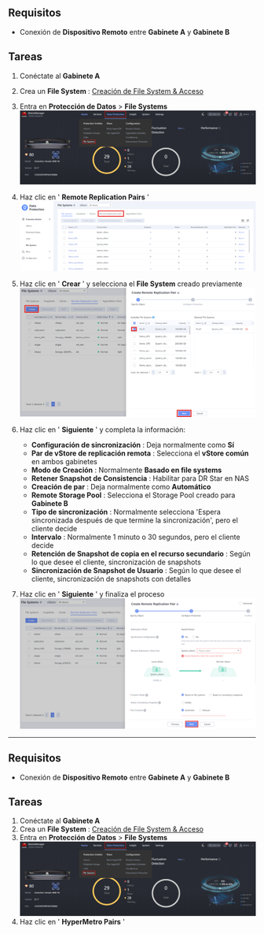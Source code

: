 
## **Requisitos**

* Conexión de **Dispositivo Remoto** entre **Gabinete A** y **Gabinete B**

## **Tareas**

1. Conéctate al **Gabinete A**
2. Crea un  **File System** : [Creación de File System &amp; Acceso](../Storage%20Cabinets%20Configuration/File%20System%20Creation%20&%20Access.md)
3. Entra en **Protección de Datos** > **File Systems**
   ![RemoteReplication001](../../Images/RemoteReplication001.png)
4. Haz clic en ' **Remote Replication Pairs** '
   ![RemoteReplication002](../../Images/RemoteReplication002.png)
5. Haz clic en ' **Crear** ' y selecciona el **File System** creado previamente
   ![RemoteReplication003](../../Images/RemoteReplication003.png)
6. Haz clic en ' **Siguiente** ' y completa la información:

   * **Configuración de sincronización** : Deja normalmente como **Sí**
   * **Par de vStore de replicación remota** : Selecciona el **vStore común** en ambos gabinetes
   * **Modo de Creación** : Normalmente **Basado en file systems**
   * **Retener Snapshot de Consistencia** : Habilitar para DR Star en NAS
   * **Creación de par** : Deja normalmente como **Automático**
   * **Remote Storage Pool** : Selecciona el Storage Pool creado para **Gabinete B**
   * **Tipo de sincronización** : Normalmente selecciona 'Espera sincronizada después de que termine la sincronización', pero el cliente decide
   * **Intervalo** : Normalmente 1 minuto o 30 segundos, pero el cliente decide
   * **Retención de Snapshot de copia en el recurso secundario** : Según lo que desee el cliente, sincronización de snapshots
   * **Sincronización de Snapshot de Usuario** : Según lo que desee el cliente, sincronización de snapshots con detalles
7. Haz clic en ' **Siguiente** ' y finaliza el proceso
   ![RemoteReplication004](../../Images/RemoteReplication004.png)

---

## **Requisitos**

* Conexión de **Dispositivo Remoto** entre **Gabinete A** y **Gabinete B**

## **Tareas**

1. Conéctate al **Gabinete A**
2. Crea un  **File System** : [Creación de File System &amp; Acceso](../Storage%20Cabinets%20Configuration/File%20System%20Creation%20&%20Access.md)
3. Entra en **Protección de Datos** > **File Systems**
   ![RemoteReplication001](../../Images/RemoteReplication001.png)
4. Haz clic en ' **HyperMetro Pairs** '
